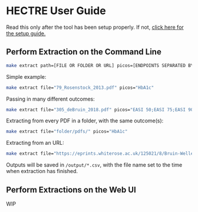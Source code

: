 # HECTRE User Guide
Read this only after the tool has been setup properly. If not, [click here for the setup guide.](/README.md)

## Perform Extraction on the Command Line
```bash
make extract path=[FILE OR FOLDER OR URL] picos=[ENDPOINTS SEPARATED BY SEMICOLON]
```

Simple example:
```bash
make extract file="79_Rosenstock_2013.pdf" picos="HbA1c"
```

Passing in many different outcomes:
```bash
make extract file="305_deBruin_2018.pdf" picos="EASI 50;EASI 75;EASI 90;EASI;SCORAD"
```

Extracting from every PDF in a folder, with the same outcome(s):
```bash
make extract file="folder/pdfs/" picos="HbA1c"
```

Extracting from an URL:
```bash
make extract file="https://eprints.whiterose.ac.uk/125021/8/Bruin-Weller_et_al-2018-British_Journal_of_Dermatology.pdf" picos="EASI 75"
```

Outputs will be saved in `/output/*.csv`, with the file name set to the time when extraction has finished.

## Perform Extractions on the Web UI
WIP
